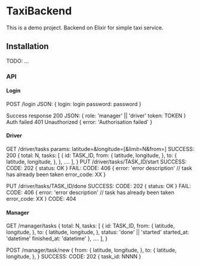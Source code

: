 # TaxiBackend

This is a demo project. Backend on Elixir for simple taxi service.

## Installation

TODO: ...

### API
#### Login
  POST /login
  JSON: {
    login: login
    password: password
  }

  Success response
  200
  JSON: {
    role: 'manager' || 'driver'
    token: TOKEN
  }
  Auth failed
  401 Unauthorized
  {
    error: 'Authorisation failed'
  }

#### Driver
  GET /driver/tasks
  params: latitude=&longitude=[&limit=N&from=]
  SUCCESS: 200
  { total: N,
    tasks: [
      {
        id: TASK_ID,
        from: {
          latitude,
          longitude,
        },
        to: {
          latitude,
          longitude,
        },
      },
      ....
    ],
  }
  PUT /driver/tasks/TASK_ID/start
  SUCCESS:
  CODE: 202
  {
    status: OK
  }
  FAIL:
  CODE: 406
  {
    error: 'error description' // task has already been taken
    error_code: XX
  }

  PUT /driver/tasks/TASK_ID/done
  SUCCESS:
  CODE: 202
  {
    status: OK
  }
  FAIL:
  CODE: 406
  {
    error: 'error description' // task has already been taken
    error_code: XX
  }
  CODE: 404

  #### Manager
  GET /manager/tasks
  { total: N,
    tasks: [
      {
        id: TASK_ID,
        from: {
          latitude,
          longitude,
        },
        to: {
          latitude,
          longitude,
        },
        status: 'done' || 'started'
        started_at: 'datetime'
        finished_at: 'datetime'
      },
      ....
    ],
  }

  POST /manager/task/new
  {
    from: {
          latitude,
          longitude,
        },
    to: {
      latitude,
      longitude,
    },
  }
  SUCCESS:
  CODE: 202
  {
    task_id: NNNN
  }


